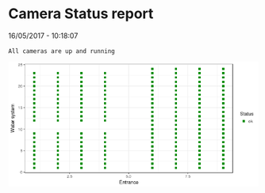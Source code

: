 Camera Status report
================
16/05/2017 - 10:18:07

    All cameras are up and running

![](camreport_files/figure-markdown_github/unnamed-chunk-2-1.png)
